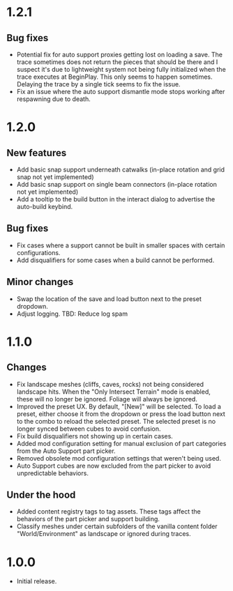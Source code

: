 ﻿# 1.2.1

## Bug fixes
- Potential fix for auto support proxies getting lost on loading a save. The trace sometimes does not return the pieces
 that should be there and I suspect it's due to lightweight system not being fully initialized when the trace executes at
 BeginPlay. This only seems to happen sometimes. Delaying the trace by a single tick seems to fix the issue.
- Fix an issue where the auto support dismantle mode stops working after respawning due to death.

# 1.2.0

## New features
- Add basic snap support underneath catwalks (in-place rotation and grid snap not yet implemented)
- Add basic snap support on single beam connectors (in-place rotation not yet implemented)
- Add a tooltip to the build button in the interact dialog to advertise the auto-build keybind.

## Bug fixes
- Fix cases where a support cannot be built in smaller spaces with certain configurations.
- Add disqualifiers for some cases when a build cannot be performed.

## Minor changes
- Swap the location of the save and load button next to the preset dropdown.
- Adjust logging. TBD: Reduce log spam

# 1.1.0

## Changes
- Fix landscape meshes (cliffs, caves, rocks) not being considered landscape hits. When the "Only Intersect Terrain"
  mode is enabled, these will no longer be ignored. Foliage will always be ignored.
- Improved the preset UX. By default, "\[New\]" will be selected. To load a preset, either choose it from the dropdown
  or press the load button next to the combo to reload the selected preset. The selected preset is no longer synced 
  between cubes to avoid confusion.
- Fix build disqualifiers not showing up in certain cases.
- Added mod configuration setting for manual exclusion of part categories from the Auto Support part picker.
- Removed obsolete mod configuration settings that weren't being used.
- Auto Support cubes are now excluded from the part picker to avoid unpredictable behaviors.

## Under the hood
- Added content registry tags to tag assets. These tags affect the behaviors of the part picker and support building.
- Classify meshes under certain subfolders of the vanilla content folder "World/Environment" as landscape or ignored during
  traces.

# 1.0.0

- Initial release.